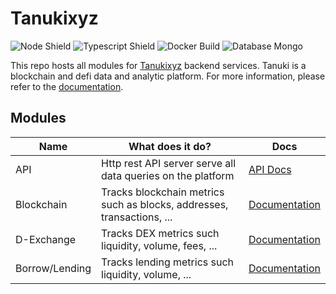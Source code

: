 # Tanukixyz

![Node Shield](https://img.shields.io/badge/Node-%5E16.0.0-brightgreen?style=flat-square&logo=JavaScript)
![Typescript Shield](https://img.shields.io/badge/Typescript-%5E4.6.3-blue?style=flat-square&logo=TypeScript)
![Docker Build](https://img.shields.io/badge/Build-Docker-9cf?style=flat-square&logo=Docker)
![Database Mongo](https://img.shields.io/badge/Database-MongoDB-success?style=flat-square&logo=MongoDB)

This repo hosts all modules for [Tanukixyz](https://tanukixyz.com) backend services.
Tanuki is a blockchain and defi data and analytic platform. For more information, please refer to the [documentation](https://docs.tanukixyz.com/).

## Modules

| Name           | What does it do?                                                       | Docs                              |
| -------------- | ---------------------------------------------------------------------- | --------------------------------- |
| API            | Http rest API server serve all data queries on the platform            | [API Docs](./docs/readme.md)      |
| Blockchain     | Tracks blockchain metrics such as blocks, addresses, transactions, ... | [Documentation](./docs/readme.md) |
| D-Exchange     | Tracks DEX metrics such liquidity, volume, fees, ...                   | [Documentation](./docs/readme.md) |
| Borrow/Lending | Tracks lending metrics such liquidity, volume, ...                     | [Documentation](./docs/readme.md) |

